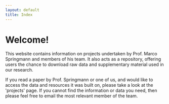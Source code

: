 ```yaml
---
layout: default
title: Index
---
```


# Welcome!
This website contains information on projects undertaken by Prof. Marco Springmann and members of his team. It also acts as a repository,
offering users the chance to download raw data and supplementary material used in our research.

If you read a paper by Prof. Springmann or one of us, and would like to access the data and resources it was built on, please take a look at 
the 'projects' page. If you cannot find the information or data you need, then please feel free to email the most relevant member of the team.
